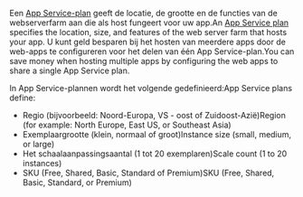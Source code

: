 <span data-ttu-id="7001a-101">Een [App Service-plan](../articles/app-service/azure-web-sites-web-hosting-plans-in-depth-overview.md) geeft de locatie, de grootte en de functies van de webserverfarm aan die als host fungeert voor uw app.</span><span class="sxs-lookup"><span data-stu-id="7001a-101">An [App Service plan](../articles/app-service/azure-web-sites-web-hosting-plans-in-depth-overview.md) specifies the location, size, and features of the web server farm that hosts your app.</span></span> <span data-ttu-id="7001a-102">U kunt geld besparen bij het hosten van meerdere apps door de web-apps te configureren voor het delen van één App Service-plan.</span><span class="sxs-lookup"><span data-stu-id="7001a-102">You can save money when hosting multiple apps by configuring the web apps to share a single App Service plan.</span></span>

<span data-ttu-id="7001a-103">In App Service-plannen wordt het volgende gedefinieerd:</span><span class="sxs-lookup"><span data-stu-id="7001a-103">App Service plans define:</span></span>

* <span data-ttu-id="7001a-104">Regio (bijvoorbeeld: Noord-Europa, VS - oost of Zuidoost-Azië)</span><span class="sxs-lookup"><span data-stu-id="7001a-104">Region (for example: North Europe, East US, or Southeast Asia)</span></span>
* <span data-ttu-id="7001a-105">Exemplaargrootte (klein, normaal of groot)</span><span class="sxs-lookup"><span data-stu-id="7001a-105">Instance size (small, medium, or large)</span></span>
* <span data-ttu-id="7001a-106">Het schaalaanpassingsaantal (1 tot 20 exemplaren)</span><span class="sxs-lookup"><span data-stu-id="7001a-106">Scale count (1 to 20 instances)</span></span>
* <span data-ttu-id="7001a-107">SKU (Free, Shared, Basic, Standard of Premium)</span><span class="sxs-lookup"><span data-stu-id="7001a-107">SKU (Free, Shared, Basic, Standard, or Premium)</span></span>